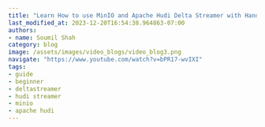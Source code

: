 ```yaml
---
title: "Learn How to use MinIO and Apache Hudi Delta Streamer with Hands on Lab #9"
last_modified_at: 2023-12-20T16:54:38.964863-07:00
authors:
- name: Soumil Shah
category: blog
image: /assets/images/video_blogs/video_blog3.png
navigate: "https://www.youtube.com/watch?v=bPR17-wvIXI"
tags:
- guide
- beginner
- deltastreamer
- hudi streamer
- minio
- apache hudi
---
```


